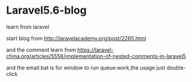 # Laravel5.6-blog
learn from laravel

start blog from http://laravelacademy.org/post/2265.html

and the comment learn from https://laravel-china.org/articles/5556/implementation-of-nested-comments-in-laravel5

and the email.bat is for window to run queue:work,the usage just double-click
